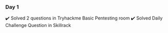 ### Day 1 ###

✔️ Solved 2 questions in Tryhackme Basic Pentesting room
✔️ Solved Daily Challenge Question in Skillrack
